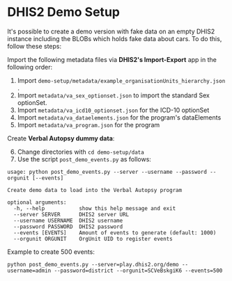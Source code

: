 # DHIS2 Demo Setup

It's possible to create a demo version with fake data on an empty DHIS2 instance including the BLOBs which holds fake data about cars.
To do this, follow these steps:

Import the following metadata files via **DHIS2's Import-Export** app in the following order:

1. Import `demo-setup/metadata/example_organisationUnits_hierarchy.json` .
2. Import `metadata/va_sex_optionset.json`  to import the standard Sex optionSet.
3. Import `metadata/va_icd10_optionset.json` for the ICD-10 optionSet
4. Import `metadata/va_dataelements.json` for the program's dataElements
5. Import `metadata/va_program.json` for the program

Create **Verbal Autopsy dummy data**:

6. Change directories with `cd demo-setup/data`
7. Use the script `post_demo_events.py` as follows:

```
usage: python post_demo_events.py --server --username --password --orgunit [--events]

Create demo data to load into the Verbal Autopsy program

optional arguments:
  -h, --help           show this help message and exit
  --server SERVER      DHIS2 server URL
  --username USERNAME  DHIS2 username
  --password PASSWORD  DHIS2 password
  --events [EVENTS]    Amount of events to generate (default: 1000)
  --orgunit ORGUNIT    OrgUnit UID to register events

```

Example to create 500 events:

```
python post_demo_events.py --server=play.dhis2.org/demo --username=admin --password=district --orgunit=SCVeBskgiK6 --events=500
```
